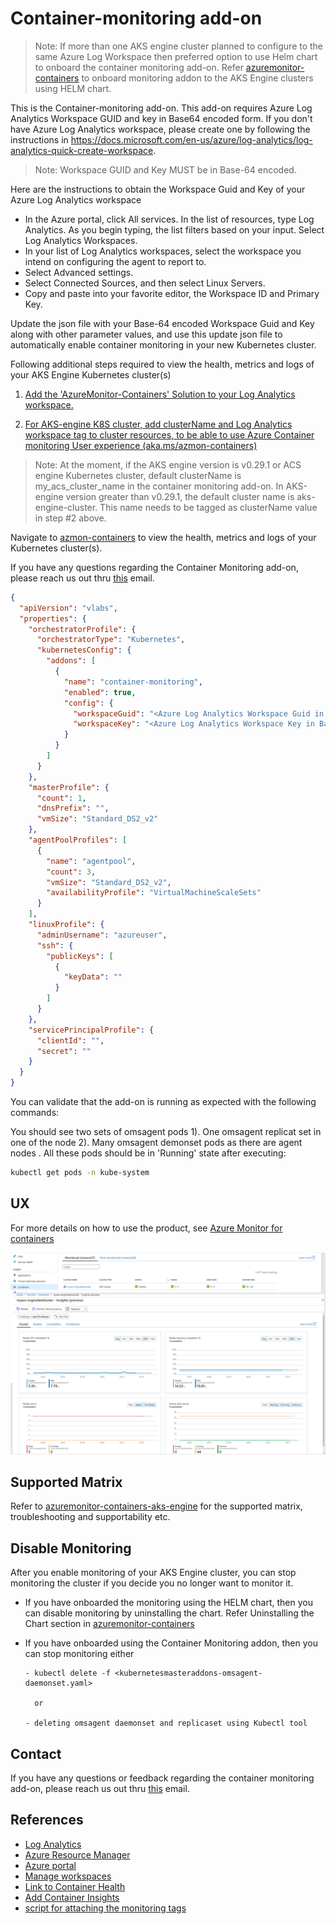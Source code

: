 # Container-monitoring add-on

> Note: If more than one AKS engine cluster planned to configure to the same Azure Log Workspace then preferred option to use Helm chart to onboard the container monitoring add-on. Refer [azuremonitor-containers](https://github.com/helm/charts/tree/master/incubator/azuremonitor-containers) to onboard monitoring addon to the AKS Engine clusters using HELM chart.

This is the Container-monitoring add-on. This add-on requires Azure Log Analytics Workspace GUID and key in Base64 encoded form. If you don't have Azure Log Analytics workspace, please create one by following the instructions in https://docs.microsoft.com/en-us/azure/log-analytics/log-analytics-quick-create-workspace.
> Note: Workspace GUID and Key MUST be in Base-64 encoded.

Here are the instructions to obtain the Workspace Guid and Key of your Azure Log Analytics workspace

- In the Azure portal, click All services. In the list of resources, type Log Analytics. As you begin typing, the list filters based on your input. Select Log Analytics Workspaces.
- In your list of Log Analytics workspaces, select the workspace you intend on configuring the agent to report to.
- Select Advanced settings.
- Select Connected Sources, and then select Linux Servers.
- Copy and paste into your favorite editor, the Workspace ID and Primary Key.

Update the json file with your Base-64 encoded Workspace Guid and Key  along with other parameter values, and use this update json file to automatically enable container monitoring in your new Kubernetes cluster. 

Following additional steps required to view the health, metrics and logs of your AKS Engine Kubernetes cluster(s)

1. [Add the 'AzureMonitor-Containers' Solution to your Log Analytics workspace.](http://aka.ms/coinhelmdoc)

2. [For AKS-engine K8S cluster, add clusterName and Log Analytics workspace tag to cluster resources, to be able to use Azure Container monitoring User experience (aka.ms/azmon-containers)](http://aka.ms/coin-acs-tag-doc)

> Note: At the moment, if the AKS engine version is v0.29.1 or ACS engine Kubernetes cluster, default clusterName is my_acs_cluster_name in the container monitoring add-on. In  AKS-engine version greater than v0.29.1, the default cluster name is aks-engine-cluster. This name needs to be tagged as clusterName value in step #2 above.

Navigate to [azmon-containers](https://aka.ms/azmon-containers) to view the health, metrics and logs of your Kubernetes cluster(s).

If you have any questions regarding the Container Monitoring add-on, please reach us out thru [this](mailto:askcoin@microsoft.com) email.

```json
{
  "apiVersion": "vlabs",
  "properties": {
    "orchestratorProfile": {
      "orchestratorType": "Kubernetes",
      "kubernetesConfig": {
        "addons": [
          {
            "name": "container-monitoring",
            "enabled": true,
            "config": {
              "workspaceGuid": "<Azure Log Analytics Workspace Guid in Base-64 encoded>",
              "workspaceKey": "<Azure Log Analytics Workspace Key in Base-64 encoded>"
            }
          }
        ]
      }
    },
    "masterProfile": {
      "count": 1,
      "dnsPrefix": "",
      "vmSize": "Standard_DS2_v2"
    },
    "agentPoolProfiles": [
      {
        "name": "agentpool",
        "count": 3,
        "vmSize": "Standard_DS2_v2",
        "availabilityProfile": "VirtualMachineScaleSets"
      }
    ],
    "linuxProfile": {
      "adminUsername": "azureuser",
      "ssh": {
        "publicKeys": [
          {
            "keyData": ""
          }
        ]
      }
    },
    "servicePrincipalProfile": {
      "clientId": "",
      "secret": ""
    }
  }
}

```

You can validate that the add-on is running as expected with the following commands:

You should see two sets of omsagent pods 1). One omsagent replicat set in one of the node 2). Many omsagent demonset pods as there are agent nodes .
All these pods should be in 'Running' state after executing:

```bash
kubectl get pods -n kube-system
```
## UX

For more details on how to use the product, see [Azure Monitor for containers](https://docs.microsoft.com/en-us/azure/azure-monitor/insights/container-insights-overview)

![Image of Azure Monitor for containers](../../../docs/static/img/azure_monitor_aks_engine.png)


## Supported Matrix

 Refer to [azuremonitor-containers-aks-engine](https://github.com/Microsoft/OMS-docker/blob/aks-engine/README.md) for the supported matrix, troubleshooting and supportability etc.


## Disable Monitoring 

After you enable monitoring of your AKS Engine cluster, you can stop monitoring the cluster if you decide you no longer want to monitor it. 

- If you have onboarded the monitoring using the HELM chart, then you can disable monitoring by uninstalling the chart. Refer Uninstalling the Chart section in [azuremonitor-containers](https://github.com/helm/charts/tree/master/incubator/azuremonitor-containers)

- If you have onboarded using the Container Monitoring addon, then you can stop monitoring either 

      - kubectl delete -f <kubernetesmasteraddons-omsagent-daemonset.yaml>

        or

      - deleting omsagent daemonset and replicaset using Kubectl tool

## Contact

If you have any questions or feedback regarding the container monitoring add-on, please reach us out thru [this](mailto:askcoin@microsoft.com) email.

## References

 - [Log Analytics](https://docs.microsoft.com/en-us/azure/log-analytics/log-analytics-overview)
 - [Azure Resource Manager](https://docs.microsoft.com/en-us/azure/log-analytics/log-analytics-template-workspace-configuration)
 - [Azure portal](https://docs.microsoft.com/en-us/azure/log-analytics/log-analytics-quick-create-workspace)
 - [Manage workspaces](https://docs.microsoft.com/en-us/azure/log-analytics/log-analytics-manage-access)
 - [Link to Container Health](https://aka.ms/azmon-containers)
 - [Add Container Insights](https://github.com/Microsoft/OMS-docker/blob/ci_feature_prod/docs/solution-onboarding.md)
 - [script for attaching the monitoring tags](https://github.com/Microsoft/OMS-docker/blob/ci_feature/docs/attach-monitoring-tags.md)